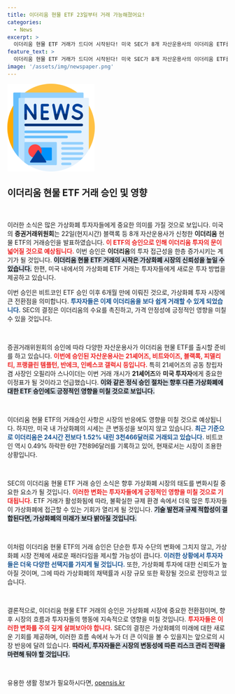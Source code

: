 ```yaml
---
title: 이더리움 현물 ETF 23일부터 거래 가능해졌어요!
categories:
  - News
excerpt: >
  이더리움 현물 ETF 거래가 드디어 시작된다! 미국 SEC가 8개 자산운용사의 이더리움 ETF를 승인하며, 가상화폐 시장에 새로운 이정표가 세워졌다. 투자자들의 관심이 집중되는 순간, 지금 바로 확인해보세요!
feature_text: >
  이더리움 현물 ETF 거래가 드디어 시작된다! 미국 SEC가 8개 자산운용사의 이더리움 ETF를 승인하며, 가상화폐 시장에 새로운 이정표가 세워졌다. 투자자들의 관심이 집중되는 순간, 지금 바로 확인해보세요!
image: '/assets/img/newspaper.png'
---
```


<p><img src="/assets/img/newspaper.png" alt="kimp 속보" /></p>

<h2 data-ke-size="size26">이더리움 현물 ETF 거래 승인 및 영향</h2>

<p data-ke-size="size16">&nbsp;</p>

<p>이러한 소식은 많은 가상화폐 투자자들에게 중요한 의미를 가질 것으로 보입니다. 미국의 <strong>증권거래위원회</strong>는 22일(현지시간) 블랙록 등 8개 자산운용사가 신청한 <strong>이더리움</strong> 현물 ETF의 거래승인을 발표하였습니다. <b><span style="color: #ee2323;">이 ETF의 승인으로 인해 이더리움 투자의 문이 넓어질 것으로 예상됩니다.</span></b> 이번 승인은 <strong>이더리움</strong>의 투자 접근성을 한층 증가시키는 계기가 될 것입니다. <b><span style="background-color: #21538527;">이더리움 현물 ETF 거래의 시작은 가상화폐 시장의 신뢰성을 높일 수 있습니다.</span></b> 한편, 미국 내에서의 가상화폐 ETF 거래는 투자자들에게 새로운 투자 방법을 제공하고 있습니다. </p>

<p>이번 승인은 비트코인 ETF 승인 이후 6개월 만에 이뤄진 것으로, 가상화폐 투자 시장에 큰 전환점을 의미합니다. <b><span style="color: #1a5490;">투자자들은 이제 이더리움을 보다 쉽게 거래할 수 있게 되었습니다.</span></b> SEC의 결정은 이더리움의 수요를 촉진하고, 가격 안정성에 긍정적인 영향을 미칠 수 있을 것입니다. </p>

<p data-ke-size="size16">&nbsp;</p>

<p>증권거래위원회의 승인에 따라 다양한 자산운용사가 이더리움 현물 ETF를 출시할 준비를 하고 있습니다. <b><span style="color: #ee2323;">이번에 승인된 자산운용사는 21셰어즈, 비트와이즈, 블랙록, 피델리티, 프랭클린 템플턴, 반에크, 인베스코 갤럭시 등입니다.</span></b> 특히 21셰어즈의 공동 창립자 겸 사장인 오필리아 스나이더는 이번 거래 개시가 <strong>21셰어즈</strong>와 <strong>미국 투자자</strong>에게 중요한 이정표가 될 것이라고 언급했습니다. <b><span style="background-color: #21538527;">이와 같은 정식 승인 절차는 향후 다른 가상화폐에 대한 ETF 승인에도 긍정적인 영향을 미칠 것으로 보입니다.</span></b> </p>

<p data-ke-size="size16">&nbsp;</p>

<p>이더리움 현물 ETF의 거래승인 사항은 시장의 반응에도 영향을 미칠 것으로 예상됩니다. 하지만, 미국 내 가상화폐의 시세는 큰 변동성을 보이지 않고 있습니다. <b><span style="color: #1a5490;">최근 기준으로 이더리움은 24시간 전보다 1.52% 내린 3천466달러로 거래되고 있습니다.</span></b> 비트코인 역시 0.49% 하락한 6만 7천896달러를 기록하고 있어, 현재로서는 시장이 조용한 상황입니다. </p>

<p data-ke-size="size16">&nbsp;</p>

<p>SEC의 이더리움 현물 ETF 거래 승인 소식은 향후 가상화폐 시장의 태도를 변화시킬 중요한 요소가 될 것입니다. <b><span style="color: #ee2323;">이러한 변화는 투자자들에게 긍정적인 영향을 미칠 것으로 기대됩니다.</span></b> ETF 거래가 활성화됨에 따라, 불확실한 규제 환경 속에서 더욱 많은 투자자들이 가상화폐에 접근할 수 있는 기회가 열리게 될 것입니다. <b><span style="background-color: #21538527;">기술 발전과 규제 적합성이 결합된다면, 가상화폐의 미래가 보다 밝아질 것입니다.</span></b> </p>

<p data-ke-size="size16">&nbsp;</p>

<p>이처럼 이더리움 현물 ETF의 거래 승인은 단순한 투자 수단의 변화에 그치지 않고, 가상화폐 시장 전체에 새로운 패러다임을 제시할 가능성이 큽니다. <b><span style="color: #1a5490;">이러한 상황에서 투자자들은 더욱 다양한 선택지를 가지게 될 것입니다.</span></b> 또한, 가상화폐 투자에 대한 신뢰도가 높아질 것이며, 그에 따라 가상화폐의 채택률과 시장 규모 또한 확장될 것으로 전망하고 있습니다.</p>

<p data-ke-size="size16">&nbsp;</p>

<p>결론적으로, 이더리움 현물 ETF 거래의 승인은 가상화폐 시장에 중요한 전환점이며, 향후 시장의 흐름과 투자자들의 행동에 지속적으로 영향을 미칠 것입니다. <b><span style="color: #ee2323;">투자자들은 이러한 변화를 주의 깊게 살펴보아야 합니다.</span></b> SEC의 결정은 가상화폐의 미래에 대한 새로운 기회를 제공하며, 이러한 흐름 속에서 누가 더 큰 이익을 볼 수 있을지는 앞으로의 시장 반응에 달려 있습니다. <b><span style="background-color: #21538527;">따라서, 투자자들은 시장의 변동성에 따른 리스크 관리 전략을 마련해 둬야 할 것입니다.</span></b> </p>

<p data-ke-size="size16">&nbsp;</p>
유용한 생활 정보가 필요하시다면, <a href="https://opensis.kr" rel="dofollow">opensis.kr</a>


